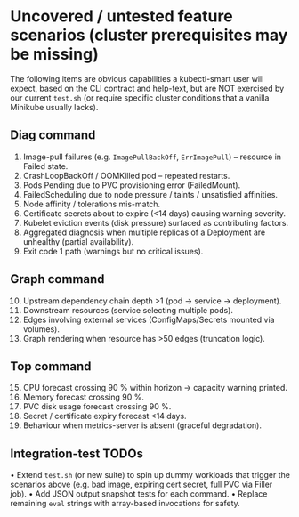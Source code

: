 Uncovered / untested feature scenarios (cluster prerequisites may be missing)
===========================================================

The following items are obvious capabilities a kubectl-smart user will expect, based on the CLI contract and help-text, but are NOT exercised by our current `test.sh` (or require specific cluster conditions that a vanilla Minikube usually lacks).

Diag command
------------
1. Image-pull failures (e.g. `ImagePullBackOff`, `ErrImagePull`) – resource in Failed state.
2. CrashLoopBackOff / OOMKilled pod – repeated restarts.
3. Pods Pending due to PVC provisioning error (FailedMount).
4. FailedScheduling due to node pressure / taints / unsatisfied affinities.
5. Node affinity / tolerations mis-match.
6. Certificate secrets about to expire (<14 days) causing warning severity.
7. Kubelet eviction events (disk pressure) surfaced as contributing factors.
8. Aggregated diagnosis when multiple replicas of a Deployment are unhealthy (partial availability).
9. Exit code 1 path (warnings but no critical issues).

Graph command
-------------
10. Upstream dependency chain depth >1 (pod → service → deployment).
11. Downstream resources (service selecting multiple pods).
12. Edges involving external services (ConfigMaps/Secrets mounted via volumes).
13. Graph rendering when resource has >50 edges (truncation logic).

Top command
-----------
15. CPU forecast crossing 90 % within horizon → capacity warning printed.
16. Memory forecast crossing 90 %.
17. PVC disk usage forecast crossing 90 %.
18. Secret / certificate expiry forecast <14 days.
19. Behaviour when metrics-server is absent (graceful degradation).

Integration-test TODOs
----------------------
• Extend `test.sh` (or new suite) to spin up dummy workloads that trigger the scenarios above (e.g. bad image, expiring cert secret, full PVC via Filler job).
• Add JSON output snapshot tests for each command.
• Replace remaining `eval` strings with array-based invocations for safety.

